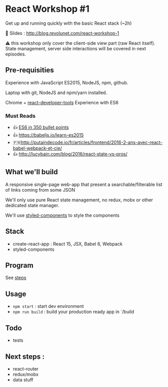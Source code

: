 # React Workshop #1

Get up and running quickly with the basic React stack (~2h)

🍿 Slides : http://blog.revolunet.com/react-workshop-1

⚠️️ this workshop only cover the client-side view part (raw React itself). State management, server side interactions will be covered in next episodes.

## Pre-requisities

Experience with JavaScript ES2015, NodeJS, npm, github.

Laptop with git, NodeJS and npm/yarn installed.

Chrome + [react-developer-tools](https://chrome.google.com/webstore/detail/react-developer-tools/fmkadmapgofadopljbjfkapdkoienihi)
Experience with ES6

### Must Reads

 - 👍 [ES6 in 350 bullet points](https://ponyfoo.com/articles/es6)
 - 👍 https://babeljs.io/learn-es2015
 - 🇫🇷http://putaindecode.io/fr/articles/frontend/2016-2-ans-avec-react-babel-webpack-et-cie/
 - 👍 http://lucybain.com/blog/2016/react-state-vs-pros/

## What we'll build

A responsive single-page web-app that present a searchable/filterable list of links coming from some JSON

We'll only use pure React state management, no redux, mobx or other dedicated state manager.

We'll use [styled-components](https://github.com/styled-components/styled-components) to style the components

## Stack

 - create-react-app : React 15, JSX, Babel 6, Webpack
 - styled-components

## Program

See [steps](./steps.md)

## Usage

 - `npm start` : start dev environment
 - `npm run build` : build your production ready app in `/build

## Todo

 - tests

## Next steps :

 - react-router
 - redux/mobx
 - data stuff

